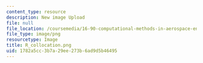 ```yaml
---
content_type: resource
description: New image Upload
file: null
file_location: /coursemedia/16-90-computational-methods-in-aerospace-engineering-spring-2014/1782a5cc3b7a29ee273b6ad9d5b46495_R_collocation.png
file_type: image/png
resourcetype: Image
title: R_collocation.png
uid: 1782a5cc-3b7a-29ee-273b-6ad9d5b46495
---
```

